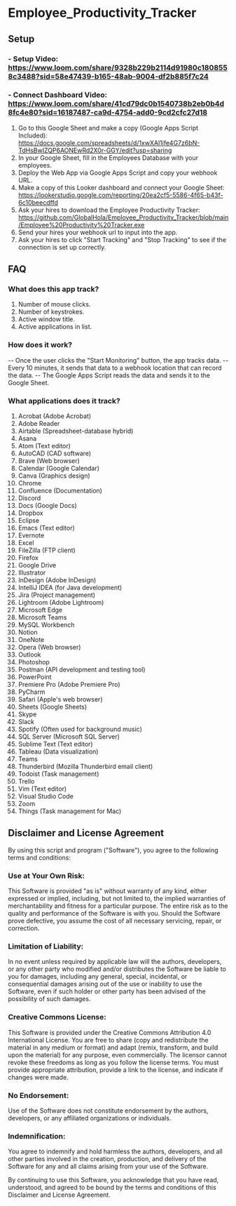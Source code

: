 # Employee_Productivity_Tracker

## Setup
### - Setup Video: https://www.loom.com/share/9328b229b2114d91980c1808558c3488?sid=58e47439-b165-48ab-9004-df2b885f7c24
### - Connect Dashboard Video: https://www.loom.com/share/41cd79dc0b1540738b2eb0b4d8fc4e80?sid=16187487-ca9d-4754-add0-9cd2cfc27d18
1. Go to this Google Sheet and make a copy (Google Apps Script Included): https://docs.google.com/spreadsheets/d/1xwXAl1jfe4G7z6bN-TdHsBwIZQP6AONEwRd2X0r-GGY/edit?usp=sharing
2. In your Google Sheet, fill in the Employees Database with your employees.
3. Deploy the Web App via Google Apps Script and copy your webhook URL.
4. Make a copy of this Looker dashboard and connect your Google Sheet: https://lookerstudio.google.com/reporting/20ea2cf5-5586-4f65-b43f-6c10beecdffd
5. Ask your hires to download the Employee Productivity Tracker: https://github.com/GlobalHola/Employee_Productivity_Tracker/blob/main/Employee%20Productivity%20Tracker.exe
6. Send your hires your webhook url to input into the app.
7. Ask your hires to click "Start Tracking" and "Stop Tracking" to see if the connection is set up correctly.

## FAQ
### What does this app track?
1. Number of mouse clicks.
2. Number of keystrokes.
3. Active window title.
4. Active applications in list.

### How does it work?
-- Once the user clicks the "Start Monitoring" button, the app tracks data.
-- Every 10 minutes, it sends that data to a webhook location that can record the data.
-- The Google Apps Script reads the data and sends it to the Google Sheet.

### What applications does it track?
1. Acrobat (Adobe Acrobat)
2. Adobe Reader
3. Airtable (Spreadsheet-database hybrid)
4. Asana
5. Atom (Text editor)
6. AutoCAD (CAD software)
7. Brave (Web browser)
8. Calendar (Google Calendar)
9. Canva (Graphics design)
10. Chrome
11. Confluence (Documentation)
12. Discord
13. Docs (Google Docs)
14. Dropbox
15. Eclipse
16. Emacs (Text editor)
17. Evernote
18. Excel
19. FileZilla (FTP client)
20. Firefox
21. Google Drive
22. Illustrator
23. InDesign (Adobe InDesign)
24. IntelliJ IDEA (for Java development)
25. Jira (Project management)
26. Lightroom (Adobe Lightroom)
27. Microsoft Edge
28. Microsoft Teams
29. MySQL Workbench
30. Notion
31. OneNote
32. Opera (Web browser)
33. Outlook
34. Photoshop
35. Postman (API development and testing tool)
36. PowerPoint
37. Premiere Pro (Adobe Premiere Pro)
38. PyCharm
39. Safari (Apple's web browser)
40. Sheets (Google Sheets)
41. Skype
42. Slack
43. Spotify (Often used for background music)
44. SQL Server (Microsoft SQL Server)
45. Sublime Text (Text editor)
46. Tableau (Data visualization)
47. Teams
48. Thunderbird (Mozilla Thunderbird email client)
49. Todoist (Task management)
50. Trello
51. Vim (Text editor)
52. Visual Studio Code
53. Zoom
54. Things (Task management for Mac)


## Disclaimer and License Agreement

By using this script and program ("Software"), you agree to the following terms and conditions:
### Use at Your Own Risk: 
This Software is provided "as is" without warranty of any kind, either expressed or implied, including, but not limited to, the implied warranties of merchantability and fitness for a particular purpose. The entire risk as to the quality and performance of the Software is with you. Should the Software prove defective, you assume the cost of all necessary servicing, repair, or correction.
### Limitation of Liability: 
In no event unless required by applicable law will the authors, developers, or any other party who modified and/or distributes the Software be liable to you for damages, including any general, special, incidental, or consequential damages arising out of the use or inability to use the Software, even if such holder or other party has been advised of the possibility of such damages.
### Creative Commons License: 
This Software is provided under the Creative Commons Attribution 4.0 International License. You are free to share (copy and redistribute the material in any medium or format) and adapt (remix, transform, and build upon the material) for any purpose, even commercially. The licensor cannot revoke these freedoms as long as you follow the license terms. You must provide appropriate attribution, provide a link to the license, and indicate if changes were made.
### No Endorsement: 
Use of the Software does not constitute endorsement by the authors, developers, or any affiliated organizations or individuals.
### Indemnification: 
You agree to indemnify and hold harmless the authors, developers, and all other parties involved in the creation, production, and delivery of the Software for any and all claims arising from your use of the Software.

By continuing to use this Software, you acknowledge that you have read, understood, and agreed to be bound by the terms and conditions of this Disclaimer and License Agreement.

